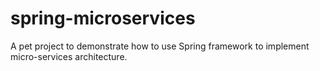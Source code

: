 # spring-microservices
A pet project to demonstrate how to use Spring framework to implement micro-services architecture.
